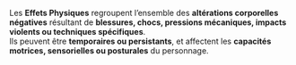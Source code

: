 Les **Effets Physiques** regroupent l’ensemble des **altérations corporelles négatives** résultant de **blessures, chocs, pressions mécaniques, impacts violents ou techniques spécifiques**.  
Ils peuvent être **temporaires ou persistants**, et affectent les **capacités motrices, sensorielles ou posturales** du personnage.